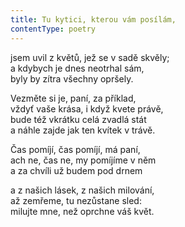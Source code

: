 ```yaml
---
title: Tu kytici, kterou vám posílám,
contentType: poetry
---
```


<section>

jsem uvil z květů, jež se v sadě skvěly;  
a kdybych je dnes neotrhal sám,  
byly by zítra všechny opršely.

</section>

<section>

Vezměte si je, paní, za příklad,  
vždyť vaše krása, i když kvete právě,  
bude též vkrátku celá zvadlá stát  
a náhle zajde jak ten kvítek v trávě.

</section>

<section>

Čas pomíjí, čas pomíjí, má paní,  
ach ne, čas ne, my pomíjíme v něm  
a za chvíli už budem pod drnem

</section>

<section>

a z našich lásek, z našich milování,  
až zemřeme, tu nezůstane sled:  
milujte mne, než oprchne váš květ.

</section>
